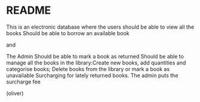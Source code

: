 # README
This is an electronic database where the users
should be able to view all the books
Should be able to borrow an available book

and 

The Admin
Should be able to mark a book as returned
Should be able to manage all the books in the library:Create new books, add quantities and categorise books;
Delete books from the library or mark a book as unavailable
Surcharging for lately returned books. The admin puts the surcharge fee


(oliver)
